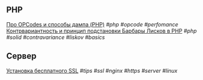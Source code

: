 ## PHP
[Про OPCodes и способы дампа (PHP)](_posts/2024-07-29-php-inspecting-opcodes.md) _#php #opcode #perfomance_
[Контрвариантность и принцип подстановки Барбары Лисков в PHP](_posts/2024-08-24-php-contravariance-and-liskov-substitution.md) _#php #solid #contravariance #liskov #basics_

## Сервер
[Установка бесплатного SSL](_posts/2024-05-23-instruction-nginx-ssl-free.md) _#tips #ssl #nginx #https #server #linux_
